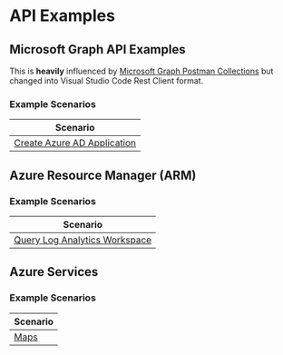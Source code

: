 # API Examples

## Microsoft Graph API Examples

This is **heavily** influenced by [Microsoft Graph Postman Collections](https://github.com/microsoftgraph/microsoftgraph-postman-collections)
but changed into Visual Studio Code Rest Client format.

### Example Scenarios

| Scenario                                                                   |
|----------------------------------------------------------------------------|
| [Create Azure AD Application](microsoftgraph/create-aad-app-scenario.http) |

## Azure Resource Manager (ARM)

### Example Scenarios

| Scenario                                                               |
|------------------------------------------------------------------------|
| [Query Log Analytics Workspace](arm/log-analytics-query-scenario.http) |

## Azure Services

### Example Scenarios

| Scenario                      |
|-------------------------------|
| [Maps](azure/azure-maps.http) |